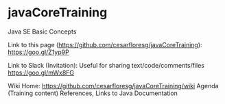 # javaCoreTraining
Java SE Basic Concepts

Link to this page (https://github.com/cesarfloresg/javaCoreTraining):
https://goo.gl/Z1yp9P

Link to Slack (Invitation): Useful for sharing text/code/comments/files
https://goo.gl/mWx8FG


Wiki Home: https://github.com/cesarfloresg/javaCoreTraining/wiki
Agenda (Training content)
References, Links to Java Documentation
